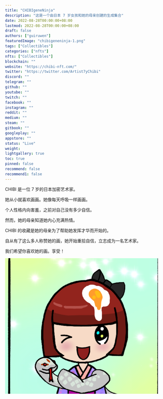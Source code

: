 ```yaml
---
title: "CHIBIgeneNinja"
description: "这是一个由日本 7 岁女孩和她的母亲创建的生成集合"
date: 2022-08-28T00:00:00+08:00
lastmod: 2022-08-28T00:00:00+08:00
draft: false
authors: ["guiruwen"]
featuredImage: "chibigeneninja-1.png"
tags: ["Collectibles"]
categories: ["nfts"]
nfts: ["Collectibles"]
blockchain: ""
website: "https://chibi-nft.com/"
twitter: "https://twitter.com/Artist7yChibi"
discord: ""
telegram: ""
github: ""
youtube: ""
twitch: ""
facebook: ""
instagram: ""
reddit: ""
medium: ""
steam: ""
gitbook: ""
googleplay: ""
appstore: ""
status: "Live"
weight: 
lightgallery: true
toc: true
pinned: false
recommend: false
recommend1: false
---
```

CHIBI 是一位 7 岁的日本加密艺术家。

她从小就喜欢画画。她像每天呼吸一样画画。

个人性格内向害羞，之前对自己没有多少自信。

然而，她的母亲知道她内心充满热情。

CHIBI 的收藏是她的母亲为了帮助她发挥才华而开始的。

自从有了这么多人称赞她的画，她开始重拾自信，立志成为一名艺术家。

我们希望你喜欢她的画。享受！

![nft](02.png)